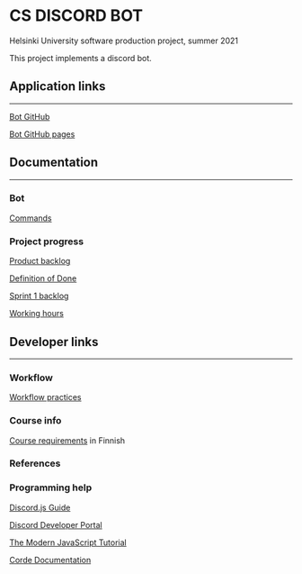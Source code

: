 # CS DISCORD BOT

Helsinki University software production project, summer 2021

This project implements a discord bot.

## Application links
---
[Bot GitHub](https://github.com/CS-DISCORD-BOT/cs-discord-bot)

[Bot GitHub pages](https://cs-discord-bot.github.io/project-info/)

## Documentation
---

### Bot
[Commands](/commands.md)

### Project progress
[Product backlog](https://helsinkifi-my.sharepoint.com/:x:/g/personal/azkantol_ad_helsinki_fi/EcVicYGqMdlEjiGGg6eTTlIBMrOWm9k-SRlgXDEDUI_g5Q?e=oJJL4O&action=embedview&wdbipreview=true&wdHideSheetTabs=true&Item=ProductBacklog)

[Definition of Done](https://helsinkifi-my.sharepoint.com/:x:/g/personal/azkantol_ad_helsinki_fi/EcVicYGqMdlEjiGGg6eTTlIBMrOWm9k-SRlgXDEDUI_g5Q?e=oJJL4O&action=embedview&wdbipreview=true&wdHideSheetTabs=true&Item=DoD)

[Sprint 1 backlog](https://helsinkifi-my.sharepoint.com/:x:/g/personal/azkantol_ad_helsinki_fi/EcVicYGqMdlEjiGGg6eTTlIBMrOWm9k-SRlgXDEDUI_g5Q?e=oJJL4O&action=embedview&wdbipreview=true&wdHideSheetTabs=true&Item=Sprint1)

[Working hours](https://helsinkifi-my.sharepoint.com/:x:/g/personal/azkantol_ad_helsinki_fi/EcVicYGqMdlEjiGGg6eTTlIBMrOWm9k-SRlgXDEDUI_g5Q?e=oJJL4O&action=embedview&wdbipreview=true&wdHideSheetTabs=true&Item=Hours)

## Developer links
---

### Workflow
[Workflow practices](/workflow.md)

### Course info

[Course requirements](https://github.com/HY-TKTL/TKT20007-Ohjelmistotuotantoprojekti#kurssin-vaatimuksia) in Finnish

### References

### Programming help
[Discord.js Guide](https://discordjs.guide/)

[Discord Developer Portal](https://discord.com/developers/docs/intro)

[The Modern JavaScript Tutorial](https://javascript.info/)

[Corde Documentation](https://cordejs.org/docs/)


